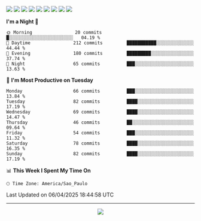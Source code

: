 <p>
  <img src="https://img.shields.io/badge/go-%2300ADD8.svg?style=for-the-badge&logo=go&logoColor=white">
  <img src="https://img.shields.io/badge/typescript-%23007ACC.svg?style=for-the-badge&logo=typescript&logoColor=white">
  <img src="https://img.shields.io/badge/node.js-6DA55F?style=for-the-badge&logo=node.js&logoColor=white">
  <img src="https://img.shields.io/badge/python-3670A0?style=for-the-badge&logo=python&logoColor=ffdd54">
  <img src="https://img.shields.io/badge/Laravel-FF2D20?style=for-the-badge&logo=laravel&logoColor=white">
  <img src="https://img.shields.io/badge/html5-%23E34F26.svg?style=for-the-badge&logo=html5&logoColor=white">
  <img src="https://img.shields.io/badge/css3-%231572B6.svg?style=for-the-badge&logo=css3&logoColor=white">
  <img src="https://img.shields.io/badge/tailwindcss-%2338B2AC.svg?style=for-the-badge&logo=tailwind-css&logoColor=white">
  <img src="https://img.shields.io/badge/AWS-%23FF9900.svg?style=for-the-badge&logo=amazon-aws&logoColor=white">
</p>

<!--START_SECTION:waka-->
**I'm a Night 🦉** 

```text
🌞 Morning                20 commits          █░░░░░░░░░░░░░░░░░░░░░░░░   04.19 % 
🌆 Daytime                212 commits         ███████████░░░░░░░░░░░░░░   44.44 % 
🌃 Evening                180 commits         █████████░░░░░░░░░░░░░░░░   37.74 % 
🌙 Night                  65 commits          ███░░░░░░░░░░░░░░░░░░░░░░   13.63 % 
```
📅 **I'm Most Productive on Tuesday** 

```text
Monday                   66 commits          ███░░░░░░░░░░░░░░░░░░░░░░   13.84 % 
Tuesday                  82 commits          ████░░░░░░░░░░░░░░░░░░░░░   17.19 % 
Wednesday                69 commits          ████░░░░░░░░░░░░░░░░░░░░░   14.47 % 
Thursday                 46 commits          ██░░░░░░░░░░░░░░░░░░░░░░░   09.64 % 
Friday                   54 commits          ███░░░░░░░░░░░░░░░░░░░░░░   11.32 % 
Saturday                 78 commits          ████░░░░░░░░░░░░░░░░░░░░░   16.35 % 
Sunday                   82 commits          ████░░░░░░░░░░░░░░░░░░░░░   17.19 % 
```


📊 **This Week I Spent My Time On** 

```text
🕑︎ Time Zone: America/Sao_Paulo
```


 Last Updated on 06/04/2025 18:44:58 UTC
<!--END_SECTION:waka-->

---
<p align="center">
  <img src="https://visitcount.itsvg.in/api?id=OrlatoDev&icon=0&color=12">
</p>
